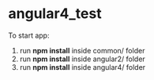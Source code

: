 # angular4_test

To start app:
1. run <b>npm install</b> inside common/ folder
2. run <b>npm install</b> inside angular2/ folder
3. run <b>npm install</b> inside angular4/ folder
